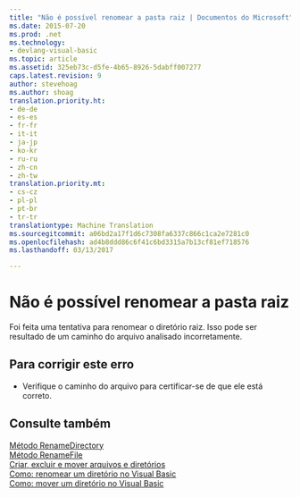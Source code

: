 ```yaml
---
title: "Não é possível renomear a pasta raiz | Documentos do Microsoft"
ms.date: 2015-07-20
ms.prod: .net
ms.technology:
- devlang-visual-basic
ms.topic: article
ms.assetid: 325eb73c-d5fe-4b65-8926-5dabff007277
caps.latest.revision: 9
author: stevehoag
ms.author: shoag
translation.priority.ht:
- de-de
- es-es
- fr-fr
- it-it
- ja-jp
- ko-kr
- ru-ru
- zh-cn
- zh-tw
translation.priority.mt:
- cs-cz
- pl-pl
- pt-br
- tr-tr
translationtype: Machine Translation
ms.sourcegitcommit: a06bd2a17f1d6c7308fa6337c866c1ca2e7281c0
ms.openlocfilehash: ad4b8ddd86c6f41c6bd3315a7b13cf81ef718576
ms.lasthandoff: 03/13/2017

---
```

# <a name="root-folder-cannot-be-renamed"></a>Não é possível renomear a pasta raiz
Foi feita uma tentativa para renomear o diretório raiz. Isso pode ser resultado de um caminho do arquivo analisado incorretamente.  
  
## <a name="to-correct-this-error"></a>Para corrigir este erro  
  
-   Verifique o caminho do arquivo para certificar-se de que ele está correto.  
  
## <a name="see-also"></a>Consulte também  
 [Método RenameDirectory](http://msdn.microsoft.com/en-us/14700cb3-9d29-46e2-af8d-61970d7e251b)   
 [Método RenameFile](http://msdn.microsoft.com/en-us/00ad6fbd-924e-4a49-af32-d505fe69ea32)   
 [Criar, excluir e mover arquivos e diretórios](../../visual-basic/developing-apps/programming/drives-directories-files/creating-deleting-and-moving-files-and-directories.md)   
 [Como: renomear um diretório no Visual Basic](http://msdn.microsoft.com/en-us/780c7afc-a03c-4b01-865a-510fe331b1cc)   
 [Como: mover um diretório no Visual Basic](http://msdn.microsoft.com/en-us/0f26d1ef-c0a0-4445-8eb0-9b7d0490411c)
